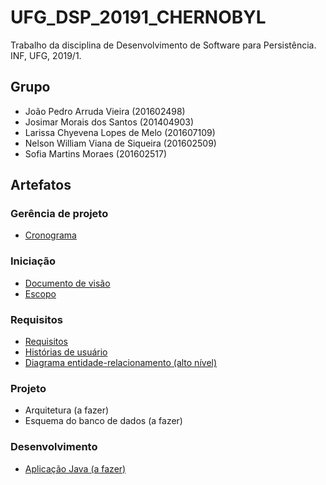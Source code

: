 # UFG_DSP_20191_CHERNOBYL

Trabalho da disciplina de Desenvolvimento de Software para Persistência. INF, UFG, 2019/1.

## Grupo

- João Pedro Arruda Vieira (201602498)
- Josimar Morais dos Santos (201404903)
- Larissa Chyevena Lopes de Melo (201607109)
- Nelson William Viana de Siqueira (201602509)
- Sofia Martins Moraes (201602517)

## Artefatos

### Gerência de projeto

- [Cronograma](https://docs.google.com/spreadsheets/d/1RTkmBAa0iqXLzs1RLG9XHIV6dK4q_zkzTWgGgMXveKg/edit?usp=sharing)

### Iniciação 

- [Documento de visão](https://docs.google.com/document/d/1yf0WGvVWtar6l2SbZavi1od1VAaCaFhOjFU0mquFC2A/edit?usp=sharing)
- [Escopo](./Documentos/Escopo.md)

### Requisitos

- [Requisitos](./Documentos/Requisitos.md)
- [Histórias de usuário](./Documentos/Historias%20de%20Usuário.md)
- [Diagrama entidade-relacionamento (alto nível)](./Documentos/DER%20Chernobyl%20Filmes.jpg)

### Projeto

- Arquitetura (a fazer)
- Esquema do banco de dados (a fazer)

### Desenvolvimento

- [Aplicação Java (a fazer)](./Sistema)
